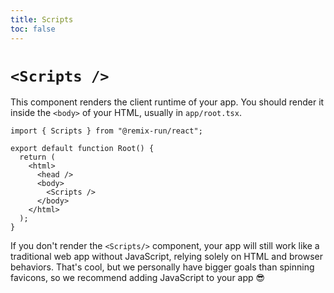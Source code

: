 ```yaml
---
title: Scripts
toc: false
---
```


# `<Scripts />`

This component renders the client runtime of your app. You should render it inside the `<body>` of your HTML, usually in `app/root.tsx`.

```tsx filename=root.tsx lines=[8]
import { Scripts } from "@remix-run/react";

export default function Root() {
  return (
    <html>
      <head />
      <body>
        <Scripts />
      </body>
    </html>
  );
}
```

If you don't render the `<Scripts/>` component, your app will still work like a traditional web app without JavaScript, relying solely on HTML and browser behaviors. That's cool, but we personally have bigger goals than spinning favicons, so we recommend adding JavaScript to your app 😎

[meta]: ../route/meta
